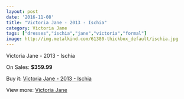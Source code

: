 ```yaml
---
layout: post
date: '2016-11-08'
title: "Victoria Jane - 2013 - Ischia"
category: Victoria Jane
tags: ["dresses","ischia","jane","victoria","formal"]
image: http://img.metalkind.com/61380-thickbox_default/ischia.jpg
---
```

Victoria Jane - 2013 - Ischia

On Sales: **$359.99**
<a href="https://www.metalkind.com/en/victoria-jane/4883-ischia.html"><amp-img layout="responsive" width="600" height="600" src="//img.metalkind.com/61380-thickbox_default/ischia.jpg" alt="Victoria Jane - 2013 - Ischia 0" /></a>
<a href="https://www.metalkind.com/en/victoria-jane/4883-ischia.html"><amp-img layout="responsive" width="600" height="600" src="//img.metalkind.com/61381-thickbox_default/ischia.jpg" alt="Victoria Jane - 2013 - Ischia 1" /></a>
<a href="https://www.metalkind.com/en/victoria-jane/4883-ischia.html"><amp-img layout="responsive" width="600" height="600" src="//img.metalkind.com/61382-thickbox_default/ischia.jpg" alt="Victoria Jane - 2013 - Ischia 2" /></a>
<a href="https://www.metalkind.com/en/victoria-jane/4883-ischia.html"><amp-img layout="responsive" width="600" height="600" src="//img.metalkind.com/61383-thickbox_default/ischia.jpg" alt="Victoria Jane - 2013 - Ischia 3" /></a>
<a href="https://www.metalkind.com/en/victoria-jane/4883-ischia.html"><amp-img layout="responsive" width="600" height="600" src="//img.metalkind.com/61384-thickbox_default/ischia.jpg" alt="Victoria Jane - 2013 - Ischia 4" /></a>

Buy it: [Victoria Jane - 2013 - Ischia](https://www.metalkind.com/en/victoria-jane/4883-ischia.html "Victoria Jane - 2013 - Ischia")

View more: [Victoria Jane](https://www.metalkind.com/en/197-victoria-jane "Victoria Jane")